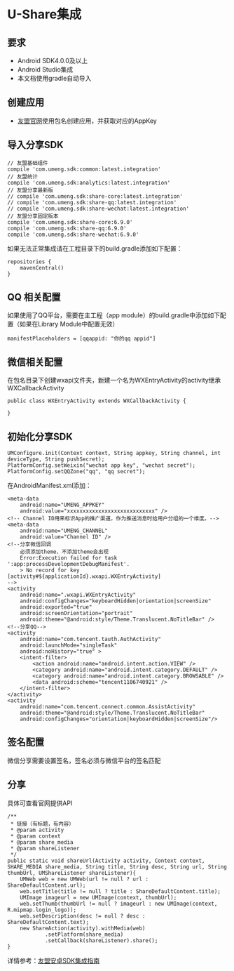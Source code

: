 # U-Share集成

## 要求 
+ Android SDK4.0.0及以上
+ Android Studio集成
+ 本文档使用gradle自动导入

## 创建应用
+ [友盟官网](http://message.umeng.com)使用包名创建应用，并获取对应的AppKey

## 导入分享SDK
```
// 友盟基础组件
compile 'com.umeng.sdk:common:latest.integration'
// 友盟统计
compile 'com.umeng.sdk:analytics:latest.integration'
// 友盟分享最新版
// compile 'com.umeng.sdk:share-core:latest.integration'
// compile 'com.umeng.sdk:share-qq:latest.integration'
// compile 'com.umeng.sdk:share-wechat:latest.integration'
// 友盟分享固定版本
compile 'com.umeng.sdk:share-core:6.9.0'
compile 'com.umeng.sdk:share-qq:6.9.0'
compile 'com.umeng.sdk:share-wechat:6.9.0'
```

如果无法正常集成请在工程目录下的build.gradle添加如下配置：
```
repositories {
    mavenCentral()
}
```

## QQ 相关配置
如果使用了QQ平台，需要在主工程（app module）的build.gradle中添加如下配置（如果在Library Module中配置无效）
```
manifestPlaceholders = [qqappid: "你的qq appid"]
```

## 微信相关配置
在包名目录下创建wxapi文件夹，新建一个名为WXEntryActivity的activity继承WXCallbackActivity
```
public class WXEntryActivity extends WXCallbackActivity {

}
```

## 初始化分享SDK
```
UMConfigure.init(Context context, String appkey, String channel, int deviceType, String pushSecret);
PlatformConfig.setWeixin("wechat app key", "wechat secret");
PlatformConfig.setQQZone("qq", "qq secret");
```

在AndroidManifest.xml添加：
```
<meta-data
    android:name="UMENG_APPKEY"
    android:value="xxxxxxxxxxxxxxxxxxxxxxxxxxxx" />
<!-- Channel ID用来标识App的推广渠道，作为推送消息时给用户分组的一个维度。-->
<meta-data
    android:name="UMENG_CHANNEL"
    android:value="Channel ID" />
<!--分享微信回调
    必须添加theme，不添加theme会出现
    Error:Execution failed for task ':app:processDevelopmentDebugManifest'.
    > No record for key [activity#${applicationId}.wxapi.WXEntryActivity]
-->
<activity
    android:name=".wxapi.WXEntryActivity"
    android:configChanges="keyboardHidden|orientation|screenSize"
    android:exported="true"
    android:screenOrientation="portrait"
    android:theme="@android:style/Theme.Translucent.NoTitleBar" />
<!--分享QQ-->
<activity
    android:name="com.tencent.tauth.AuthActivity"
    android:launchMode="singleTask"
    android:noHistory="true" >
    <intent-filter>
        <action android:name="android.intent.action.VIEW" />
        <category android:name="android.intent.category.DEFAULT" />
        <category android:name="android.intent.category.BROWSABLE" />
        <data android:scheme="tencent1106740921" />
    </intent-filter>
</activity>
<activity
    android:name="com.tencent.connect.common.AssistActivity"
    android:theme="@android:style/Theme.Translucent.NoTitleBar"
    android:configChanges="orientation|keyboardHidden|screenSize"/>
```

## 签名配置
微信分享需要设置签名，签名必须与微信平台的签名匹配

## 分享
具体可查看官网提供API
```
/**
 * 链接（有标题，有内容）
 * @param activity
 * @param context
 * @param share_media
 * @param shareListener
 */
public static void shareUrl(Activity activity, Context context, SHARE_MEDIA share_media, String title, String desc, String url, String thumbUrl, UMShareListener shareListener){
    UMWeb web = new UMWeb(url != null ? url : ShareDefaultContent.url);
    web.setTitle(title != null ? title : ShareDefaultContent.title);
    UMImage imageurl = new UMImage(context, thumbUrl);
    web.setThumb(thumbUrl != null ? imageurl : new UMImage(context, R.mipmap.login_logo));
    web.setDescription(desc != null ? desc : ShareDefaultContent.text);
    new ShareAction(activity).withMedia(web)
            .setPlatform(share_media)
            .setCallback(shareListener).share();
}
```

详情参考：[友盟安卓SDK集成指南](https://developer.umeng.com/docs/66632/detail/66639)

